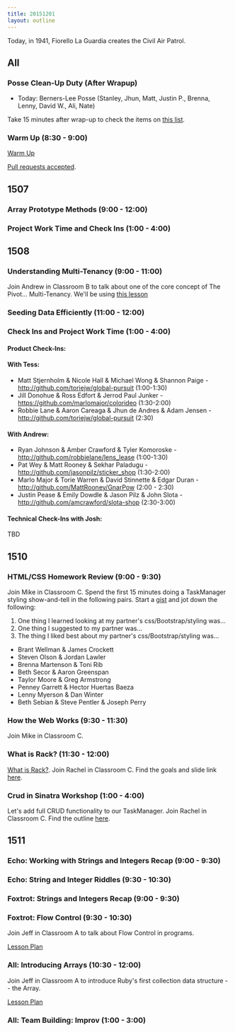 ```yaml
---
title: 20151201
layout: outline
---
```


Today, in 1941, Fiorello La Guardia creates the Civil Air Patrol.

## All

### Posse Clean-Up Duty (After Wrapup)

* Today: Berners-Lee Posse (Stanley, Jhun, Matt, Justin P., Brenna, Lenny, David W., Ali, Nate)

Take 15 minutes after wrap-up to check the items on [this list](https://gist.github.com/rwarbelow/f5cfe4333402d043ef2e).

### Warm Up (8:30 - 9:00)

[Warm Up](https://thewarmup.herokuapp.com)

[Pull requests accepted](https://github.com/mikedao/the-warm-up).


## 1507

### Array Prototype Methods (9:00 - 12:00)

### Project Work Time and Check Ins (1:00 - 4:00)


## 1508

### Understanding Multi-Tenancy (9:00 - 11:00)

Join Andrew in Classroom B to talk about one of the core concept of The Pivot... Multi-Tenancy. We'll be using [this lesson](https://github.com/turingschool/lesson_plans/blob/master/ruby_03-professional_rails_applications/understanding_multitenancy.md)

### Seeding Data Efficiently (11:00 - 12:00)

### Check Ins and Project Work Time (1:00 - 4:00)

#### Product Check-Ins:

#### With Tess:

* Matt Stjernholm & Nicole Hall & Michael Wong & Shannon Paige - http://github.com/toriejw/global-pursuit (1:00-1:30)
* Jill Donohue & Ross Edfort & Jerrod Paul Junker - https://github.com/marlomajor/colorideo (1:30-2:00)
* Robbie Lane & Aaron Careaga & Jhun de Andres & Adam Jensen - http://github.com/toriejw/global-pursuit (2:30)

#### With Andrew:

* Ryan Johnson & Amber Crawford & Tyler Komoroske - http://github.com/robbielane/lens_lease (1:00-1:30)
* Pat Wey & Matt Rooney & Sekhar Paladugu - http://github.com/jasonpilz/sticker_shop (1:30-2:00)
* Marlo Major & Torie Warren & David Stinnette & Edgar Duran - http://github.com/MattRooney/GnarPow (2:00 - 2:30)
* Justin Pease & Emily Dowdle & Jason Pilz & John Slota - http://github.com/amcrawford/slota-shop (2:30-3:00)

#### Technical Check-Ins with Josh:

TBD


## 1510

### HTML/CSS Homework Review (9:00 - 9:30)

Join Mike in Classroom C. Spend the first 15 minutes doing a TaskManager styling show-and-tell in the following pairs. Start a [gist](http://gist.github.com/) and jot down the following:

1. One thing I learned looking at my partner's css/Bootstrap/styling was...
2. One thing I suggested to my partner was...
3. The thing I liked best about my partner's css/Bootstrap/styling was...

* Brant Wellman & James Crockett
* Steven Olson & Jordan Lawler
* Brenna Martenson & Toni Rib
* Beth Secor & Aaron Greenspan
* Taylor Moore & Greg Armstrong
* Penney Garrett & Hector Huertas Baeza
* Lenny Myerson & Dan Winter
* Beth Sebian & Steve Pentler & Joseph Perry

### How the Web Works (9:30 - 11:30)

Join Mike in Classroom C.

### What is Rack? (11:30 - 12:00)

[What is Rack?](https://www.youtube.com/watch?v=HEXWRTEbj1I). Join Rachel in Classroom C. Find the goals and slide link [here](https://github.com/turingschool/lesson_plans/blob/master/ruby_02-web_applications_with_ruby/what_is_rack.markdown).

### Crud in Sinatra Workshop (1:00 - 4:00)

Let's add full CRUD functionality to our TaskManager. Join Rachel in Classroom C. Find the outline [here](https://github.com/turingschool/lesson_plans/blob/master/ruby_02-web_applications_with_ruby/crud_sinatra.markdown).

## 1511

### Echo: Working with Strings and Integers Recap (9:00 - 9:30)

### Echo: String and Integer Riddles (9:30 - 10:30)

### Foxtrot: Strings and Integers Recap (9:00 - 9:30)

### Foxtrot: Flow Control (9:30 - 10:30)

Join Jeff in Classroom A to talk about Flow Control in programs.

[Lesson Plan](https://github.com/turingschool/lesson_plans/blob/master/ruby_01-object_oriented_programming_with_ruby/flow_control.markdown)

### All: Introducing Arrays (10:30 - 12:00)

Join Jeff in Classroom A to introduce Ruby's first collection data
structure -- the Array.

[Lesson Plan](https://github.com/turingschool/lesson_plans/blob/master/ruby_01-object_oriented_programming_with_ruby/arrays_and_hashes.markdown)

### All: Team Building: Improv (1:00 - 3:00)
